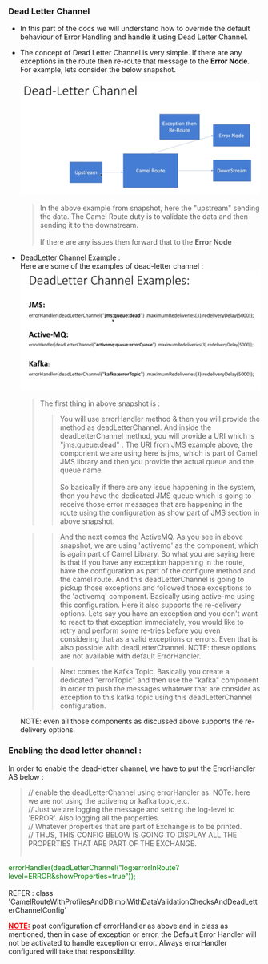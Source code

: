 ### Dead Letter Channel
* In this part of the docs we will understand how to override the default behaviour of Error Handling and handle it using Dead Letter Channel.
* The concept of Dead Letter Channel is very simple. If there are any exceptions in the route then re-route that message to the <b>Error Node</b>.
  For example, lets consider the below snapshot.

  ![handling-error-exception-through-dead-letter-channel.png](..%2Fassets%2Fimages%2Fhandling-error-exception-through-dead-letter-channel.png)

  > In the above example from snapshot, here the "upstream" sending the data. The Camel Route duty is to validate the data and then sending it to the downstream.
  <br/><br/>If there are any issues then forward that to the <b> Error Node</b>
  
* DeadLetter Channel Example : <br/>
  Here are some of the examples of dead-letter channel :
  ![deadletter-channel-example.png](..%2Fassets%2Fimages%2Fdeadletter-channel-example.png)
  
  > The first thing in above snapshot is :
    >> You will use errorHandler method & then you will provide the method as deadLetterChannel. And inside the deadLetterChannel method, you will provide a URI which is "jms:queue:dead" . The URI from JMS example above, the component we are using here is jms, which is part of Camel JMS library and then you provide the actual queue and the queue name.  
       <br/> So basically if there are any issue happening in the system, then you have the dedicated JMS queue which is going to receive those error messages that are happening in the route using the configuration as show part of JMS section in above snapshot. <BR/>
    
    >> And the next comes the ActiveMQ. As you see in above snapshot, we are using 'activemq' as the component, which is again part of Camel Library. So what you are saying here is that if you have any exception happening in the route, have the configuration as part of the configure method and the camel route. And this deadLetterChannel is going to pickup those exceptions  and followed those exceptions to the 'activemq' component. Basically using active-mq using this configuration. Here it also supports the re-delivery options. Lets say you have an exception and you don't want to react to that exception immediately, you would like to retry and perform some re-tries before you even considering that as a valid exceptions or errors. Even that is also possible with deadLetterChannel. NOTE: these options are not available with default ErrorHandler.
  
    >> Next comes the Kafka Topic. Basically you create a dedicated "errorTopic" and then use the "kafka" component in order to push the messages whatever that are consider as exception to this kafka topic using this deadLetterChannel configuration.   
 
  NOTE: even all those components as discussed above supports the re-delivery options.  


### Enabling the dead letter channel :
  In order to enable the dead-letter channel, we have to put the ErrorHandler AS below :

  >// enable the deadLetterChannel using errorHandler as. NOTe: here we are not using the activemq or kafka topic,etc. 
   <br/>// Just we are logging the message and setting the log-level to 'ERROR'. Also logging all the properties.
  <br/>// Whatever properties that are part of Exchange is to be printed.
  <br/>// THUS, THIS CONFIG BELOW IS GOING TO DISPLAY ALL THE PROPERTIES THAT ARE PART OF THE EXCHANGE.
  <br/><br/> 
  <font color=green>
    errorHandler(deadLetterChannel("log:errorInRoute?level=ERROR&showProperties=true"));
  </font>
  <br/><br/>
   REFER : class 'CamelRouteWithProfilesAndDBImplWithDataValidationChecksAndDeadLetterChannelConfig' 
   
  
   <font color="red"><u><b>NOTE:</b></u></font> post configuration of errorHandler as above and in class as mentioned, then in case of exception or error, the Default Error Handler will not be activated to handle exception or error. Always errorHandler configured will take that responsibility.
 
  
   